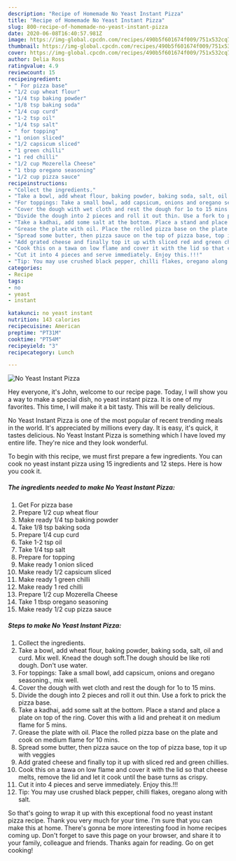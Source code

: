 ```yaml
---
description: "Recipe of Homemade No Yeast Instant Pizza"
title: "Recipe of Homemade No Yeast Instant Pizza"
slug: 800-recipe-of-homemade-no-yeast-instant-pizza
date: 2020-06-08T16:40:57.981Z
image: https://img-global.cpcdn.com/recipes/490b5f601674f009/751x532cq70/no-yeast-instant-pizza-recipe-main-photo.jpg
thumbnail: https://img-global.cpcdn.com/recipes/490b5f601674f009/751x532cq70/no-yeast-instant-pizza-recipe-main-photo.jpg
cover: https://img-global.cpcdn.com/recipes/490b5f601674f009/751x532cq70/no-yeast-instant-pizza-recipe-main-photo.jpg
author: Delia Ross
ratingvalue: 4.9
reviewcount: 15
recipeingredient:
- " For pizza base"
- "1/2 cup wheat flour"
- "1/4 tsp baking powder"
- "1/8 tsp baking soda"
- "1/4 cup curd"
- "1-2 tsp oil"
- "1/4 tsp salt"
- " for topping"
- "1 onion sliced"
- "1/2 capsicum sliced"
- "1 green chilli"
- "1 red chilli"
- "1/2 cup Mozerella Cheese"
- "1 tbsp oregano seasoning"
- "1/2 cup pizza sauce"
recipeinstructions:
- "Collect the ingredients."
- "Take a bowl, add wheat flour, baking powder, baking soda, salt, oil and curd. Mix well. Knead the dough soft.The dough should be like roti dough. Don&#39;t use water."
- "For toppings: Take a small bowl, add capsicum, onions and oregano seasoning., mix well."
- "Cover the dough with wet cloth and rest the dough for 1o to 15 mins."
- "Divide the dough into 2 pieces and roll it out thin. Use a fork to prick the pizza base."
- "Take a kadhai, add some salt at the bottom. Place a stand and place a plate on top of the ring. Cover this with a lid and preheat it on medium flame for 5 mins."
- "Grease the plate with oil. Place the rolled pizza base on the plate and cook on medium flame for 10 mins."
- "Spread some butter, then pizza sauce on the top of pizza base, top it up with veggies"
- "Add grated cheese and finally top it up with sliced red and green chillies."
- "Cook this on a tawa on low flame and cover it with the lid so that cheese melts, remove the lid and let it cook until the base turns as crispy."
- "Cut it into 4 pieces and serve immediately. Enjoy this.!!!"
- "Tip: You may use crushed black pepper, chilli flakes, oregano along with salt."
categories:
- Recipe
tags:
- no
- yeast
- instant

katakunci: no yeast instant 
nutrition: 143 calories
recipecuisine: American
preptime: "PT31M"
cooktime: "PT54M"
recipeyield: "3"
recipecategory: Lunch

---
```



![No Yeast Instant Pizza](https://img-global.cpcdn.com/recipes/490b5f601674f009/751x532cq70/no-yeast-instant-pizza-recipe-main-photo.jpg)

Hey everyone, it's John, welcome to our recipe page. Today, I will show you a way to make a special dish, no yeast instant pizza. It is one of my favorites. This time, I will make it a bit tasty. This will be really delicious.

No Yeast Instant Pizza is one of the most popular of recent trending meals in the world. It's appreciated by millions every day. It is easy, it's quick, it tastes delicious. No Yeast Instant Pizza is something which I have loved my entire life. They're nice and they look wonderful.




To begin with this recipe, we must first prepare a few ingredients. You can cook no yeast instant pizza using 15 ingredients and 12 steps. Here is how you cook it.

<!--inarticleads1-->

##### The ingredients needed to make No Yeast Instant Pizza:

1. Get  For pizza base
1. Prepare 1/2 cup wheat flour
1. Make ready 1/4 tsp baking powder
1. Take 1/8 tsp baking soda
1. Prepare 1/4 cup curd
1. Take 1-2 tsp oil
1. Take 1/4 tsp salt
1. Prepare  for topping
1. Make ready 1 onion sliced
1. Make ready 1/2 capsicum sliced
1. Make ready 1 green chilli
1. Make ready 1 red chilli
1. Prepare 1/2 cup Mozerella Cheese
1. Take 1 tbsp oregano seasoning
1. Make ready 1/2 cup pizza sauce




<!--inarticleads2-->

##### Steps to make No Yeast Instant Pizza:

1. Collect the ingredients.
1. Take a bowl, add wheat flour, baking powder, baking soda, salt, oil and curd. Mix well. Knead the dough soft.The dough should be like roti dough. Don&#39;t use water.
1. For toppings: Take a small bowl, add capsicum, onions and oregano seasoning., mix well.
1. Cover the dough with wet cloth and rest the dough for 1o to 15 mins.
1. Divide the dough into 2 pieces and roll it out thin. Use a fork to prick the pizza base.
1. Take a kadhai, add some salt at the bottom. Place a stand and place a plate on top of the ring. Cover this with a lid and preheat it on medium flame for 5 mins.
1. Grease the plate with oil. Place the rolled pizza base on the plate and cook on medium flame for 10 mins.
1. Spread some butter, then pizza sauce on the top of pizza base, top it up with veggies
1. Add grated cheese and finally top it up with sliced red and green chillies.
1. Cook this on a tawa on low flame and cover it with the lid so that cheese melts, remove the lid and let it cook until the base turns as crispy.
1. Cut it into 4 pieces and serve immediately. Enjoy this.!!!
1. Tip: You may use crushed black pepper, chilli flakes, oregano along with salt.




So that's going to wrap it up with this exceptional food no yeast instant pizza recipe. Thank you very much for your time. I'm sure that you can make this at home. There's gonna be more interesting food in home recipes coming up. Don't forget to save this page on your browser, and share it to your family, colleague and friends. Thanks again for reading. Go on get cooking!
